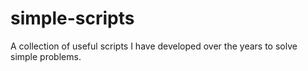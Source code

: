 # simple-scripts
A collection of useful scripts I have developed over the years to solve simple problems.
